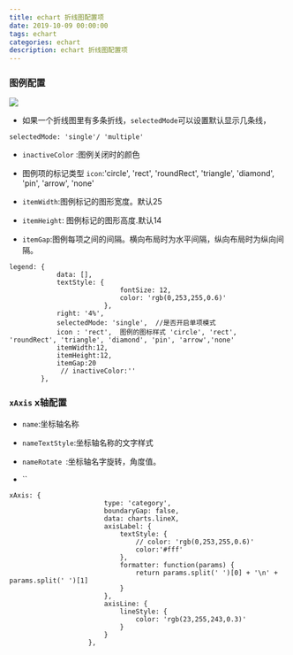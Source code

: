```yaml
---
title: echart 折线图配置项
date: 2019-10-09 00:00:00
tags: echart
categories: echart
description: echart 折线图配置项
---
```


### 图例配置

![](http://pyfx6dimf.bkt.clouddn.com/lenged.jpg)


+ 如果一个折线图里有多条折线，`selectedMode`可以设置默认显示几条线，

```
selectedMode: 'single'/ 'multiple'
```

+ `inactiveColor` :图例关闭时的颜色

+ 图例项的标记类型 `icon`:'circle', 'rect', 'roundRect', 'triangle', 'diamond', 'pin', 'arrow', 'none'

+ `itemWidth`:图例标记的图形宽度。默认25

+ `itemHeight`: 图例标记的图形高度.默认14

+ `itemGap`:图例每项之间的间隔。横向布局时为水平间隔，纵向布局时为纵向间隔。

```
legend: {
            data: [],
            textStyle: {
                            fontSize: 12,
                            color: 'rgb(0,253,255,0.6)'
                        },
            right: '4%',
            selectedMode: 'single',  //是否开启单项模式
            icon : 'rect',  图例的图标样式 'circle', 'rect', 'roundRect', 'triangle', 'diamond', 'pin', 'arrow','none'
            itemWidth:12,
            itemHeight:12,
            itemGap:20
             // inactiveColor:''
        },

```

### `xAxis` x轴配置

+ `name`:坐标轴名称

+ `nameTextStyle`:坐标轴名称的文字样式

+ `nameRotate `:坐标轴名字旋转，角度值。

+ ``




```
xAxis: {
                        type: 'category',
                        boundaryGap: false,
                        data: charts.lineX,
                        axisLabel: {
                            textStyle: {
                                // color: 'rgb(0,253,255,0.6)'
                                color:'#fff'
                            },
                            formatter: function(params) {
                                return params.split(' ')[0] + '\n' + params.split(' ')[1]
                            }
                        },
                        axisLine: {
                            lineStyle: {
                                color: 'rgb(23,255,243,0.3)'
                            }
                        }
                    },
```